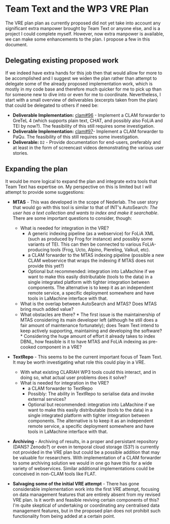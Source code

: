 # Team Text and the WP3 VRE Plan

The VRE plan plan as currently proposed did not yet take into account any
significant extra manpower brought by Team Text or anyone else, and is a
project I could complete myself. However, now extra manpower is available, we
can make some enhancements to the plan. I propose a few in this document.

## Delegating existing proposed work

If we indeed have extra hands for this job then that would allow for more to be
accomplished and I suggest we widen the plan rather than attempt to delegate
some of the already proposed implementation work, which is mostly in my code
base and therefore much quicker for me to pick up than for someone new to dive
into or even for me to coordinate. Nevertheless, I start with a small overview
of deliverables (excerpts taken from the plan) that could be delegated to
others if need be:

* **Deliverable Implementation:** [clam#96](https://github.com/proycon/clam/issues/96) - Implement a CLAM forwarder to GreTeL 4 (which supports plain
    text, CHAT, and possibly also FoLiA and TEI by now?). The feasibility of this still requires some investigation.
* **Deliverable Implementation:**  [clam#97](https://github.com/proycon/clam/issues/97)- Implement a CLAM forwarder to PaQu. The feasibility of this still requires some investigation.
* **Deliverable:** ``D2`` - Provide documentation for end-users, preferably and at least in the form of screencast videos demonstrating the various user stories.

## Expanding the plan

It would be more logical to expand the plan and integrate extra tools that Team
Text has expertise on. My perspective on this is limited but I will attempt to
provide some suggestions:

* **MTAS** - This was developed in the scope of Nederlab. The user story that would go with this tool is similar to that of INT's AutoSearch: *The user has a text collection and wants to index and make it searchable*. There are some important questions to consider, though:
    * What is needed for integration in the VRE?
        * A generic indexing pipeline (as a webservice) for FoLiA XML (such as produced by Frog for instance) and possibly some variants of TEI. This can then be connected to various FoLiA-producing tools (Frog, Ucto, Alpino, Piereling, Valkuil, etc).
        * a CLAM forwarder to the MTAS indexing pipeline (possible a new CLAM webservice that wraps the indexing if MTAS does not provide this yet?)
        * Optional but recommended: integration into LaMachine if we want to make this easily distributable (tools to the data) in a single integrated platform with tighter integration between components. The alternative is to keep it as an independent remote service, a specific deployment somewhere and have tools in LaMachine interface with that.
    * What is the overlap between AutoSearch and MTAS? Does MTAS bring much added value?
    * What obstacles are there?
          * The first issue is the maintainership of MTAS considering its main developer left (although he still does a fair amount of maintenance fortunately); does Team Text intend to keep actively supporting, maintaining and developing the software?
          * Considering the huge amount of effort it already takes to index DBNL, how feasible is it to have MTAS and FoLiA indexing as pre-cooked component in a VRE?


* **TextRepo** - This seems to be the current important focus of Team Text. It may be worth investigating what role this could play in a VRE.
    * With what existing CLARIAH WP3 tools could this interact, and in doing so, what actual user problems does it solve?
    * What is needed for integration in the VRE?
        * a CLAM forwarder to TextRepo
        * Possibly: The ability in TextRepo to serialise data and invoke external services?
        * Optional but recommended: integration into LaMachine if we want to make this easily distributable (tools to the data) in a single integrated platform with tighter integration between components. The alternative is to keep it as an independent remote service, a specific deployment somewhere and have tools in LaMachine interface with that.

* **Archiving** - Archiving of results, in a proper and persistant repository (DANS? Zenodo?) or even in temporal cloud storage (S3?) is currently not provided in the VRE plan but could be a possible addition that may be valuable for researchers. With implementation of a CLAM forwarder to some archiving solution we would in one go have this for a wide variety of webservices. Similar additional implementations could be conceived in non-CLAM tools like FLAT.

* **Salvaging some of the initial VRE attempt** - There has gone considerable implementation work into the first VRE attempt, focusing on data management features that are entirely absent from my revised VRE plan. Is it worth and feasible reviving certain components of this? I'm quite skeptical of undertaking or coordinating any centralised data management features, but in the proposed plan does not prohibit such functionality from being added at a certain point.

